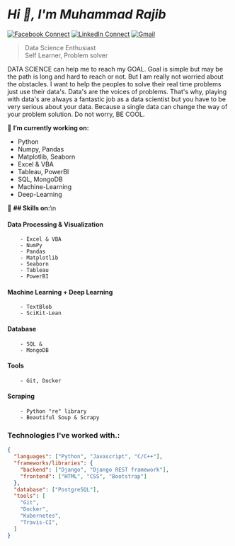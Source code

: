 # *Hi 👋, I'm Muhammad Rajib*

[![Facebook Connect](https://img.shields.io/badge/Facebook-1877F2?style=for-the-badge&logo=facebook&logoColor=white)](https://www.facebook.com/muhammadrajib8521/)
[![LinkedIn Connect](https://img.shields.io/badge/LinkedIn-0077B5?style=for-the-badge&logo=linkedin&logoColor=white)](https://www.linkedin.com/in/muhammad-rajib-5369921b7/)
[![Gmail](https://img.shields.io/badge/Gmail-D14836?style=for-the-badge&logo=gmail&logoColor=white)](mailto:rajibhossain8521@gmail.com?subject=From%20GitHub&&body=Hi,%20there.%20Found%20you%20on%20GitHub!%20Let's%20talk%20about...)

> Data Science Enthusiast <br/>
> Self Learner, Problem solver

DATA SCIENCE can help me to reach my GOAL. Goal is simple but may be the path is long and hard to reach or not. But I am really not worried about the obstacles. I want to help the peoples to solve their real time problems just use their data's. Data's are the voices of problems. That's why, playing with data's are always a fantastic job as a data scientist but you have to be very serious about your data. Because a single data can change the way of your problem solution. Do not worry, BE COOL.

🔭 <b>I’m currently working on:</b>
  - Python
  - Numpy, Pandas
  - Matplotlib, Seaborn
  - Excel & VBA
  - Tableau, PowerBI
  - SQL, MongoDB
  - Machine-Learning
  - Deep-Learning
 
🔭 <b>## Skills on:</b>\n
#### Data Processing & Visualization
        - Excel & VBA
        - NumPy 
        - Pandas
        - Matplotlib
        - Seaborn
        - Tableau
        - PowerBI
#### Machine Learning + Deep Learning
        - TextBlob
        - SciKit-Lean
#### Database
        - SQL & 
        - MongoDB
#### Tools
        - Git, Docker
#### Scraping
        - Python "re" library
        - Beautiful Soup & Scrapy

### Technologies I've worked with.:

```json
{
  "languages": ["Python", "Javascript", "C/C++"],
  "frameworks/libraries": {
    "backend": ["Django", "Django REST framework"],
    "frontend": ["HTML", "CSS", "Bootstrap"]
  },
  "database": ["PostgreSQL"],
  "tools": [
    "Git",
    "Docker",
    "Kubernetes",
    "Travis-CI",
  ]
}
```
